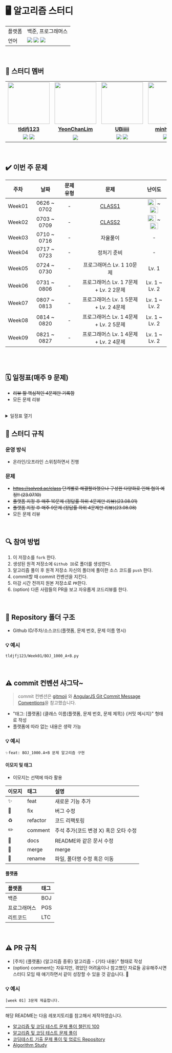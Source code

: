 # 🖥 알고리즘 스터디

<table>
    <td>플랫폼</td>
    <td>백준, 프로그래머스</td>
  </tr>
  <tr>
    <td>언어</td>
    <td><img src="https://img.shields.io/badge/java-007396?style=for-the-badge&logo=java&logoColor=white"> 
        <img src="https://img.shields.io/badge/python-3776AB?style=for-the-badge&logo=python&logoColor=white">
        <img src="https://img.shields.io/badge/javascript-F7DF1E?style=for-the-badge&logo=javascript&logoColor=black">  
    </td>
  </tr>
</table>

<br/>

## 🤖 스터디 멤버

<table>
 <tr>
    <td align="center"><a href="https://github.com/tldjfj123"><img src="https://avatars.githubusercontent.com/tldjfj123" width="130px;" alt=""></a></td>
    <td align="center"><a href="https://github.com/YeonChanLim"><img src="https://avatars.githubusercontent.com/YeonChanLim" width="130px;" alt=""></a></td>
    <td align="center"><a href="https://github.com/UBiiiii"><img src="https://avatars.githubusercontent.com/UBiiiii" width="130px;" alt=""></a></td>
    <td align="center"><a href="https://github.com/minhyukkk"><img src="https://avatars.githubusercontent.com/minhyukkk" width="130px;" alt=""></a></td>
    <td align="center"><a href="https://github.com/yjh0816"><img src="https://avatars.githubusercontent.com/yjh0816" width="130px;" alt=""></a></td>
  </tr>
  <tr>
    <td align="center"><a href="https://github.com/tldjfj123"><b>tldjfj123</b></a></td>
    <td align="center"><a href="https://github.com/YeonChanLim"><b>YeonChanLim</b></a></td>
    <td align="center"><a href="https://github.com/UBiiiii"><b>UBiiiii</b></a></td>
    <td align="center"><a href="https://github.com/minhyukkk"><b>minhyukkk</b></a></td>
    <td align="center"><a href="https://github.com/yjh0816"><b>yjh0816</b></a></td>
  </tr>
  
  <tr> 
    <td align="center">
    <img src="https://img.shields.io/badge/Python-3776AB?style=for-the-badge&logo=python&logoColor=white">
    <img src="https://img.shields.io/badge/Java-007396?style=for-the-badge&logo=java&logoColor=white">
    </td>
    <td align="center">
    <img src="https://img.shields.io/badge/Java-007396?style=for-the-badge&logo=java&logoColor=white"></td>
    <td align="center">
    <img src="https://img.shields.io/badge/javascript-F7DF1E?style=for-the-badge&logo=javascript&logoColor=black">
    <img src="https://img.shields.io/badge/Java-007396?style=for-the-badge&logo=java&logoColor=white">
     </td>
    <td align="center">
    <img src="https://img.shields.io/badge/Python-3776AB?style=for-the-badge&logo=python&logoColor=white">
    <img src="https://img.shields.io/badge/Java-007396?style=for-the-badge&logo=java&logoColor=white">
    </td>
    <td align="center">
    <img src="https://img.shields.io/badge/Python-3776AB?style=for-the-badge&logo=python&logoColor=white">
    </td>

</table>

<br/>

## ✔️ 이번 주 문제

| 주차 | 날짜 | 문제 유형 | 문제 | 난이도 |
|:---:|:---:|:---:|:---:|:---:|
|Week01|0626 ~ 0702| - | [CLASS1](https://solved.ac/class?class=1) | <img height="20px" width="25px" src="https://static.solved.ac/tier_small/sprout.svg"/> ~ <img height="20px" width="25px" src="https://static.solved.ac/tier_small/5.svg"/> |
|Week02|0703 ~ 0709| - | [CLASS2](https://solved.ac/class?class=2) | <img height="20px" width="25px" src="https://static.solved.ac/tier_small/3.svg"/> ~ <img height="20px" width="25px" src="https://static.solved.ac/tier_small/9.svg"/> |
|Week03|0710 ~ 0716| - | 자율풀이 | -  |
|Week04|0717 ~ 0723| - | 정처기 준비 | - |
|Week05|0724 ~ 0730| - | 프로그래머스 Lv. 1 10문제 | Lv. 1 |
|Week06|0731 ~ 0806| - | 프로그래머스 Lv. 1 7문제 +  Lv. 2 2문제 | Lv. 1 ~ Lv. 2  |
|Week07|0807 ~ 0813| - | 프로그래머스 Lv. 1 5문제 +  Lv. 2 4문제 | Lv. 1 ~ Lv. 2  |
|Week08|0814 ~ 0820| - | 프로그래머스 Lv. 1 4문제 +  Lv. 2 5문제 | Lv. 1 ~ Lv. 2  |
|Week09|0821 ~ 0827| - | 프로그래머스 Lv. 1 4문제 +  Lv. 2 4문제 | Lv. 1 ~ Lv. 2  |


<!--
| week_ | 06-26 ~ 07-02 | Backtracking | <p align=left> 1️⃣ [N과 M (1)](https://www.acmicpc.net/problem/15649) <br> 2️⃣ [N과 M (9)](https://www.acmicpc.net/problem/15663) <br> 3️⃣ [넴모넴모 (Easy)](https://www.acmicpc.net/problem/14712) </p> | <img height="20px" width="25px" src="https://static.solved.ac/tier_small/8.svg"/> <br> <img height="20px" width="25px" src="https://static.solved.ac/tier_small/9.svg"/> <br> <img height="20px" width="25px" src="https://static.solved.ac/tier_small/11.svg"/> | <br><br> |
-->

<br/>

<br/>

## 🗓 일정표(매주 9 문제)

- ~~리뷰 할 핵심적인 4문제만 기록함~~
- 모든 문제 리뷰
<br>
<details>
  <summary>일정표 열기</summary>
 
| 주차 | 날짜 | 문제 유형 | 문제 | 난이도 |
|:---:|:---:|:---:|:---:|:---:|
| Week05 | 07-24 ~ 07-30 | - | <p align=left> 1️⃣ [달리기 경주](https://school.programmers.co.kr/learn/courses/30/lessons/178871) <br> 2️⃣ [공원 산책](https://school.programmers.co.kr/learn/courses/30/lessons/172928) <br> 3️⃣ [바탕화면 정리](https://school.programmers.co.kr/learn/courses/30/lessons/161990) <br> 4️⃣ [개인정보 수집 유효기간](https://school.programmers.co.kr/learn/courses/30/lessons/150370)  | Lv 1 | 
| Week06 | 07-31 ~ 08-06 | - | <p align=left> 1️⃣ [전화번호 목록](https://school.programmers.co.kr/learn/courses/30/lessons/42577) <br> 2️⃣ [기능 개발](https://school.programmers.co.kr/learn/courses/30/lessons/42586) <br> 3️⃣ [햄버거 만들기](https://school.programmers.co.kr/learn/courses/30/lessons/133502) <br> 4️⃣ [문자열 나누기](https://school.programmers.co.kr/learn/courses/30/lessons/140108)  | Lv 1 ~ Lv 2 |
| Week07 | 08-07 ~ 08-13 | - | <p align=left> 1️⃣ [더 맵게](https://school.programmers.co.kr/learn/courses/30/lessons/42626) <br> 2️⃣ [가장 큰  수](https://school.programmers.co.kr/learn/courses/30/lessons/42746) <br> 3️⃣ [소수 찾기](https://school.programmers.co.kr/learn/courses/30/lessons/42839)<br> 4️⃣ [조이스틱](https://school.programmers.co.kr/learn/courses/30/lessons/42860) <br> 5️⃣ [옹알이(2)](https://school.programmers.co.kr/learn/courses/30/lessons/133499) <br> 6️⃣ [콜라 문제](https://school.programmers.co.kr/learn/courses/30/lessons/132267) <br> 7️⃣ [삼총사](https://school.programmers.co.kr/learn/courses/30/lessons/131705) <br> 8️⃣ [숫자짝꿍](https://school.programmers.co.kr/learn/courses/30/lessons/131128) <br> 9️⃣  [성격유형 검사하기](https://school.programmers.co.kr/learn/courses/30/lessons/118666)     | Lv 1 ~ Lv 2 |
| Week08 | 08-14 ~ 08-20 | - | <p align=left> 1️⃣ [타겟 넘버](https://school.programmers.co.kr/learn/courses/30/lessons/43165) <br> 2️⃣ [의상](https://school.programmers.co.kr/learn/courses/30/lessons/42578) <br> 3️⃣ [올바른 괄호](https://school.programmers.co.kr/learn/courses/30/lessons/12909)<br> 4️⃣ [카펫](https://school.programmers.co.kr/learn/courses/30/lessons/42842) <br> 5️⃣ [H-Index](https://school.programmers.co.kr/learn/courses/30/lessons/42747) <br> 6️⃣ [신고 결과 받기](https://school.programmers.co.kr/learn/courses/30/lessons/92334) <br> 7️⃣ [숫자 문자열과 영단어](https://school.programmers.co.kr/learn/courses/30/lessons/81301) <br> 8️⃣ [로또의 최고 순위와 최저 순위](https://school.programmers.co.kr/learn/courses/30/lessons/77484) <br> 9️⃣  [신규 아이디 추천](https://school.programmers.co.kr/learn/courses/30/lessons/72410)     | Lv 1 ~ Lv 2 |
| Week09 | 08-21 ~ 08-27 | - | <p align=left> 1️⃣ [두개 뽑아서 더하기](https://school.programmers.co.kr/learn/courses/30/lessons/68644) <br> 2️⃣ [크레인 인형뽑기 게임](https://school.programmers.co.kr/learn/courses/30/lessons/64061) <br> 3️⃣ [실패율](https://school.programmers.co.kr/learn/courses/30/lessons/42889)<br> 4️⃣ [카카오프렌즈 컬러링북](https://school.programmers.co.kr/learn/courses/30/lessons/1829) <br> 5️⃣ [단체사진 찍기](https://school.programmers.co.kr/learn/courses/30/lessons/1835) <br> 6️⃣ [게임 맵 최단거리](https://school.programmers.co.kr/learn/courses/30/lessons/1844) <br> 7️⃣ [124 나라의 숫자](https://school.programmers.co.kr/learn/courses/30/lessons/12899) <br> 8️⃣ [키패드 누르기](https://school.programmers.co.kr/learn/courses/30/lessons/67256) <br> | Lv 1 ~ Lv 2 |

</details>

## 📌 스터디 규칙

### 운영 방식

- 온라인/오프라인 스위칭하면서 진행

### 문제

- ~~https://solved.ac/class 단계별로 해결할라했으나 구성원 다양화로 인해 협의 예정!! (23.07.10)~~
- ~~플랫폼 지정 후 매주 10문제 (정답률 하위 4문제만 리뷰)(23.08.01)~~
- ~~플랫폼 지정 후 매주 9문제 (정답률 하위 4문제만 리뷰)(23.08.08)~~
- 모든 문제 리뷰


<br/>

## 🔍 참여 방법

1. 이 저장소를 `fork` 한다.
2. 생성된 원격 저장소에 `Github ID`로 폴더를 생성한다.
3. 알고리즘 풀이 후 원격 저장소 자신의 폴더에 풀이한 소스 코드를 `push` 한다.
4. commit할 때 commit 컨벤션을 지킨다.
5. 마감 시간 전까지 원본 저장소로 `PR`한다.
6. (option) 다른 사람들의 PR을 보고 자유롭게 코드리뷰를 한다.

<br/>

## 📁 Repository 폴더 구조

- Github ID/주차/소스코드(플랫폼, 문제 번호, 문제 이름 명시)

### 💡 예시

`tldjfj123/Week01/BOJ_1000_A+B.py`

<br/>

## ⚠️ commit 컨벤션 샤그닥~

> commit 컨벤션은 [gitmoji](https://gitmoji.dev/)
> 와 [AngularJS Git Commit Message Conventions](https://gist.github.com/stephenparish/9941e89d80e2bc58a153)을 참고했습니다.

- "태그: [플랫폼] {클래스 이름(플랫폼, 문제 번호, 문제 제목)} {커밋 메시지}" 형태로 작성
- 플랫폼에 따라 없는 내용은 생략 가능

### 💡 예시

`✨feat: BOJ_1000.A+B 문제 알고리즘 구현`

#### 이모지 및 태그

- 이모지는 선택에 따라 활용

| 이모지 | 태그       | 설명                      |
|:----|:---------|:------------------------|
| ✨   | feat     | 새로운 기능 추가               |
| 🐛  | fix      | 버그 수정                   |
| ♻️  | refactor | 코드 리팩토링                 |
| ✏️  | comment  | 주석 추가(코드 변경 X) 혹은 오타 수정 |
| 📝  | docs     | README와 같은 문서 수정        |
| 🔀  | merge    | merge                   |
| 🚚  | rename   | 파일, 폴더명 수정 혹은 이동        |

#### 플랫폼

| 플랫폼    | 태그  |
|:-------|:----|
| 백준     | BOJ |
| 프로그래머스 | PGS |
| 리트코드   | LTC |

<br/>

## ⚠️ PR 규칙

- [주차] {플랫폼} {알고리즘 종류} 알고리즘 - {기타 내용}" 형태로 작성
- (option) comment는 자유지만, 겪었던 어려움이나 참고했던 자료들 공유해주시면 스터디 모임 때 얘기하면서 같이 성장할 수 있을 것 같습니다. 🙂

### 💡 예시

`[week 01] 3문제 제출합니다.`

---

해당 README는 다음 레포지토리를 참고해서 제작하였습니다.

- [알고리즘 및 코딩 테스트 문제 풀이 챌린지 100](https://github.com/ellynhan/challenge100-codingtest-study)
- [알고리즘 및 코딩 테스트 문제 풀이](https://github.com/Seongho0503/Algo_Study)
- [코딩테스트 기출 문제 풀이 및 업로드 Repository](https://github.com/CodeTest-StudyGroup/Code-Test-Study)
- [Algorithm Study](https://github.com/b1urrrr/Algorithm-Study)
